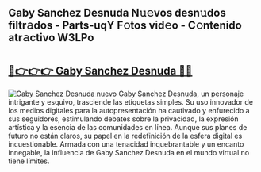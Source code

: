 ## Gaby Sanchez Desnuda N𝚞𝚎vos desn𝚞dos filtr𝚊dos - Parts-uqY F𝚘tos vid𝚎o - C𝚘ntenido atr𝚊ctivo W3LPo

# <h2><a href="http://mb0082s.tromn.icu/?c=Gaby+Sanchez+Desnuda">🔗👉👉👉 Gaby Sanchez Desnuda 🔗🔗</a></h2>

[![Gaby Sanchez Desnuda nuevo](https://i.imgur.com/pEAQMta.gif)](http://mb0082s.tromn.icu/?c=Gaby+Sanchez+Desnuda)
Gaby Sanchez Desnuda, un personaje intrigante y esquivo, trasciende las etiquetas simples. Su uso innovador de los medios digitales para la autopresentación ha cautivado y enfurecido a sus seguidores, estimulando debates sobre la privacidad, la expresión artística y la esencia de las comunidades en línea. Aunque sus planes de futuro no están claros, su papel en la redefinición de la esfera digital es incuestionable. Armada con una tenacidad inquebrantable y un encanto innegable, la influencia de Gaby Sanchez Desnuda en el mundo virtual no tiene límites.
